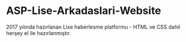 # ASP-Lise-Arkadaslari-Website
2017 yılında hazırlanan Lise haberlesme platformu - HTML ve CSS dahil herşey el ile hazırlanmıştır.
